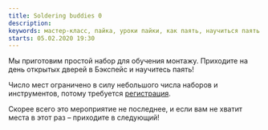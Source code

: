 ```yaml
---
title: Soldering buddies 0
description: 
keywords: мастер-класс, пайка, уроки пайки, как паять, научиться паять
starts: 05.02.2020 19:30
---
```


Мы приготовим простой набор для обучения монтажу. Приходите на день открытых дверей в Бэкспейс и научитесь паять!

Число мест ограничено в силу небольшого числа наборов и инструментов, потому требуется [регистрация](https://docs.google.com/forms/d/e/1FAIpQLSepUas_iOuEYyeyn3f0WTm-2kIo24Tlh_QmIPipyhsqZNEspA/viewform).

Скорее всего это мероприятие не последнее, и если вам не хватит места в этот раз – приходите в следующий!
